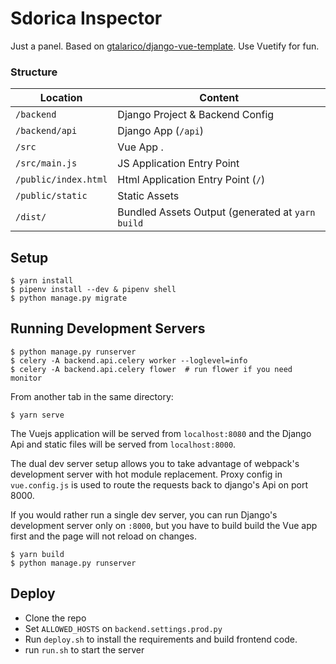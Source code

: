 # Sdorica Inspector

Just a panel. Based on [gtalarico/django-vue-template](https://github.com/gtalarico/django-vue-template). Use Vuetify for fun.

### Structure


| Location             |  Content                                   |
|----------------------|--------------------------------------------|
| `/backend`           | Django Project & Backend Config            |
| `/backend/api`       | Django App (`/api`)                        |
| `/src`               | Vue App .                                  |
| `/src/main.js`       | JS Application Entry Point                 |
| `/public/index.html` | Html Application Entry Point (`/`)         |
| `/public/static`     | Static Assets                              |
| `/dist/`             | Bundled Assets Output (generated at `yarn build` |

## Setup

```
$ yarn install
$ pipenv install --dev & pipenv shell
$ python manage.py migrate
```

## Running Development Servers

```
$ python manage.py runserver
$ celery -A backend.api.celery worker --loglevel=info
$ celery -A backend.api.celery flower  # run flower if you need monitor
```

From another tab in the same directory:

```
$ yarn serve
```

The Vuejs application will be served from `localhost:8080` and the Django Api
and static files will be served from `localhost:8000`.

The dual dev server setup allows you to take advantage of
webpack's development server with hot module replacement.
Proxy config in `vue.config.js` is used to route the requests
back to django's Api on port 8000.

If you would rather run a single dev server, you can run Django's
development server only on `:8000`, but you have to build build the Vue app first
and the page will not reload on changes.

```
$ yarn build
$ python manage.py runserver
```


## Deploy

* Clone the repo
* Set `ALLOWED_HOSTS` on `backend.settings.prod.py`
* Run `deploy.sh` to install the requirements and build frontend code.
* run `run.sh` to start the server
